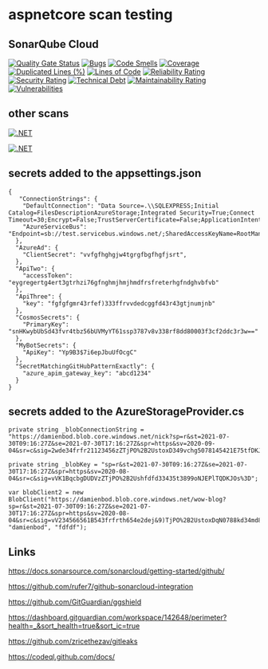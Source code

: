 # aspnetcore scan testing

## SonarQube Cloud

[![Quality Gate Status](https://sonarcloud.io/api/project_badges/measure?project=damienbod_aspnetcore-scan-testing&metric=alert_status)](https://sonarcloud.io/summary/overall?id=damienbod_aspnetcore-scan-testing)
[![Bugs](https://sonarcloud.io/api/project_badges/measure?project=damienbod_aspnetcore-scan-testing&metric=bugs)](https://sonarcloud.io/summary/overall?id=damienbod_aspnetcore-scan-testing)
[![Code Smells](https://sonarcloud.io/api/project_badges/measure?project=damienbod_aspnetcore-scan-testing&metric=code_smells)](https://sonarcloud.io/summary/overall?id=damienbod_aspnetcore-scan-testing)
[![Coverage](https://sonarcloud.io/api/project_badges/measure?project=damienbod_aspnetcore-scan-testing&metric=coverage)](https://sonarcloud.io/summary/overall?id=damienbod_aspnetcore-scan-testing)
[![Duplicated Lines (%)](https://sonarcloud.io/api/project_badges/measure?project=damienbod_aspnetcore-scan-testing&metric=duplicated_lines_density)](https://sonarcloud.io/summary/overall?id=damienbod_aspnetcore-scan-testing)
[![Lines of Code](https://sonarcloud.io/api/project_badges/measure?project=damienbod_aspnetcore-scan-testing&metric=ncloc)](https://sonarcloud.io/summary/overall?id=damienbod_aspnetcore-scan-testing)
[![Reliability Rating](https://sonarcloud.io/api/project_badges/measure?project=damienbod_aspnetcore-scan-testing&metric=reliability_rating)](https://sonarcloud.io/summary/overall?id=damienbod_aspnetcore-scan-testing)
[![Security Rating](https://sonarcloud.io/api/project_badges/measure?project=damienbod_aspnetcore-scan-testing&metric=security_rating)](https://sonarcloud.io/summary/overall?id=damienbod_aspnetcore-scan-testing)
[![Technical Debt](https://sonarcloud.io/api/project_badges/measure?project=damienbod_aspnetcore-scan-testing&metric=sqale_index)](https://sonarcloud.io/summary/overall?id=damienbod_aspnetcore-scan-testing)
[![Maintainability Rating](https://sonarcloud.io/api/project_badges/measure?project=damienbod_aspnetcore-scan-testing&metric=sqale_rating)](https://sonarcloud.io/summary/overall?id=damienbod_aspnetcore-scan-testing)
[![Vulnerabilities](https://sonarcloud.io/api/project_badges/measure?project=damienbod_aspnetcore-scan-testing&metric=vulnerabilities)](https://sonarcloud.io/summary/overall?id=damienbod_aspnetcore-scan-testing)

## other scans

[![.NET](https://github.com/damienbod/aspnetcore-scan-testing/actions/workflows/dotnet-gitguardian.yml/badge.svg)](https://github.com/damienbod/aspnetcore-scan-testing/actions/workflows/dotnet-gitguardian.yml)

[![.NET](https://github.com/damienbod/aspnetcore-scan-testing/actions/workflows/dotnet-gitleaks.yml/badge.svg)](https://github.com/damienbod/aspnetcore-scan-testing/actions/workflows/dotnet-gitleaks.yml)

## secrets added to the appsettings.json

```
{
   "ConnectionStrings": {
    "DefaultConnection": "Data Source=.\\SQLEXPRESS;Initial Catalog=FilesDescriptionAzureStorage;Integrated Security=True;Connect Timeout=30;Encrypt=False;TrustServerCertificate=False;ApplicationIntent=ReadWrite;MultiSubnetFailover=False",
    "AzureServiceBus": "Endpoint=sb://test.servicebus.windows.net/;SharedAccessKeyName=RootManageSharedAccessKey;SharedAccessKey=h1fdfdgfjnhmcvbtz65h65hn6hgeb"
  },
  "AzureAd": {
    "ClientSecret": "vvfgfhghgjw4tgrgfbgfhgfjsrt",
  },
  "ApiTwo": {
    "accessToken": "eygregertg4ert3gtrhzi76gfnghmjhmjhmdfrsfreterhgfndghvbfvb"
  },
  "ApiThree": {
    "key": "fgfgfgmr43rfef)333ffrvvdedcggfd43r43gtjnumjnb"
  },
  "CosmosSecrets": {
    "PrimaryKey": "snHKwybUbSd43fvr4tbz56bUVMyYT61ssp3787v8v338rf8dd80003f3cf2ddc3r3w=="
  },
  "MyBotSecrets": {
    "ApiKey": "Yp9B3$7i6epJbuUfOcgC"
  },
  "SecretMatchingGitHubPatternExactly": {
    "azure_apim_gateway_key": "abcd1234"
  }
}
```

## secrets added to the AzureStorageProvider.cs

```
private string _blobConnectionString = "https://damienbod.blob.core.windows.net/nick?sp=r&st=2021-07-30T09:16:27Z&se=2021-07-30T17:16:27Z&spr=https&sv=2020-09-04&sr=c&sig=2wde34frfr21123456zZTjPO%2B2UstoxD349vchg5078145421E75tfDKJOs%3D";

private string _blobKey = "sp=r&st=2021-07-30T09:16:27Z&se=2021-07-30T17:16:27Z&spr=https&sv=2020-08-04&sr=c&sig=vVK1BqcbgDUDVzZTjPO%2B2Ushfdfd33435t3899oNJEPlTQDKJOs%3D";

var blobClient2 = new BlobClient("https://damienbod.blob.core.windows.net/wow-blog?sp=r&st=2021-07-30T09:16:27Z&se=2021-07-30T17:16:27Z&spr=https&sv=2020-08-04&sr=c&sig=vV234566561B543frfrth654e2dej&9)TjPO%2B2UstoxDqN0788kd34md875WdDuPl98w23KJOs%3D", "damienbod", "fdfdf");

```

## Links

https://docs.sonarsource.com/sonarcloud/getting-started/github/

https://github.com/rufer7/github-sonarcloud-integration

https://github.com/GitGuardian/ggshield

https://dashboard.gitguardian.com/workspace/142648/perimeter?health=_&sort_health=true&sort_ic=true

https://github.com/zricethezav/gitleaks

https://codeql.github.com/docs/
